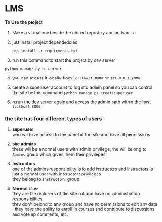 # LMS
#### To Use the project 
1) Make a virtual env beside the cloned repositry and activate it
2) just install project dependedcies 

   `` pip install -r requirments.txt ``
  
 3) run this command to start the project by dev server
 
   `` python manage.py runserver `` 
   
 4) you can access it locally from ``localhost:8000`` or ``127.0.0.1:8000``
 
 5) create a superuser account to log into admin panel so you can control the site by this command
  `` python manage.py createsuperuser ``
 6) rerun the dev server again and access the admin path within the host ``loclhost:8000`` 
 
 ### the site has four different types of users
 1) **superuser**\
    who wil have access to the panel of the site and have all permissions
    
 2) **site admins**\
    these will be a normal users with admin privilege, the will belong to ``Admins`` group which gives them their privileges
   
 3) **Instructors**\
    one of the admins responsibility is to add instructors and instructors is just a normal user with instructors privileges\
    they belong to ``Instructors`` group 
    
 4) **Normal User**\
    they are the realusers of the site not and have no administration responsibilities \
    they don't belong to any group and have no permissions to edit any data
    , they have the ability to enroll in courses and contribute to discussions and vote up comments, etc.
    
    
